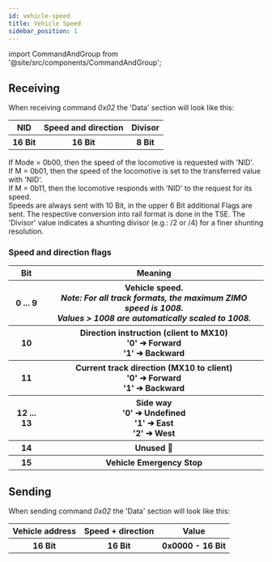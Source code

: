 ```yaml
---
id: vehicle-speed
title: Vehicle Speed
sidebar_position: 1
---
```


import CommandAndGroup from '@site/src/components/CommandAndGroup';

<CommandAndGroup group="02" command="02"/>

## Receiving

When receiving command _0x02_ the 'Data' section will look like this:

<table>
  <tr>
    <th>NID</th>
    <th>Speed and direction</th>
    <th>Divisor</th>
  </tr>
  <tr>
    <th>16 Bit</th>
    <th>16 Bit</th>
    <th>8 Bit</th>
  </tr>
</table>

If Mode = 0b00, then the speed of the locomotive is requested with 'NID'. <br/> If M = 0b01, then the speed of the locomotive is set to the transferred value with 'NID'. <br/> If M = 0b11, then the locomotive responds with 'NID' to the request for its speed. <br/> Speeds are always sent with 10 Bit, in the upper 6 Bit additional Flags are sent. The respective conversion into rail format is done in the TSE. The 'Divisor' value indicates a shunting divisor (e.g.: /2 or /4) for a finer shunting resolution.

### Speed and direction flags

<table >
  <tr>
    <th>Bit</th>
    <th>Meaning</th>
  </tr>
<tbody class='left_align'>
  <tr>
    <th>0 ... 9</th>
    <th>Vehicle speed. <br/>
    <i>Note: For all track formats, the maximum ZIMO speed is 1008. <br/> Values > 1008 are automatically scaled to 1008.</i></th>
  </tr>
  <tr>
    <th>10</th>
    <th>Direction instruction (client to MX10) <br/>
      '0' ➔ Forward <br/>
      '1' ➔ Backward</th>
  </tr>
  <tr>
    <th>11</th>
    <th>Current track direction (MX10 to client) <br/>
        '0' ➔ Forward <br/>
        '1' ➔ Backward</th>
  </tr>
  <tr>
    <th>12 ... 13</th>
    <th>Side way <br/>
        '0' ➔ Undefined <br/>
        '1' ➔ East<br/>
        '2' ➔ West</th>
  </tr>
  <tr>
    <th>14</th>
    <th>Unused 🚧</th>
  </tr>
  <tr>
    <th>15</th>
    <th>Vehicle Emergency Stop</th>
  </tr>
  </tbody>
</table>

## Sending

When sending command _0x02_ the 'Data' section will look like this:

<table>
  <tr>
    <th>Vehicle address</th>
    <th>Speed + direction</th>
    <th>Value</th>
  </tr>
  <tr>
    <th>16 Bit</th>
    <th>16 Bit</th>
    <th>0x0000 - 16 Bit</th>
  </tr>
</table>
